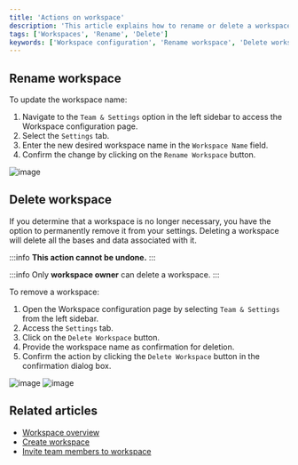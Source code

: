```yaml
---
title: 'Actions on workspace'
description: 'This article explains how to rename or delete a workspace.'
tags: ['Workspaces', 'Rename', 'Delete']
keywords: ['Workspace configuration', 'Rename workspace', 'Delete workspace', 'Workspace actions', 'Workspace management', 'Workspace administration', 'Workspace settings', 'Workspace organization']
---
```



## Rename workspace

To update the workspace name:

1. Navigate to the `Team & Settings` option in the left sidebar to access the Workspace configuration page.
2. Select the `Settings` tab.
3. Enter the new desired workspace name in the `Workspace Name` field.
4. Confirm the change by clicking on the `Rename Workspace` button.

![image](/img/v2/workspace/workspace-rename.png)

## Delete workspace
If you determine that a workspace is no longer necessary, you have the option to permanently remove it from your settings. Deleting a workspace will delete all the bases and data associated with it.

:::info
**This action cannot be undone.**
:::

:::info
Only **workspace owner** can delete a workspace.
:::

To remove a workspace:

1. Open the Workspace configuration page by selecting `Team & Settings` from the left sidebar.
2. Access the `Settings` tab.
3. Click on the `Delete Workspace` button.
4. Provide the workspace name as confirmation for deletion.
5. Confirm the action by clicking the `Delete Workspace` button in the confirmation dialog box.

![image](/img/v2/workspace/workspace-delete.png)
![image](/img/v2/workspace/workspace-delete-confirmation.png)

## Related articles
- [Workspace overview](/workspaces/workspace-overview)
- [Create workspace](/workspaces/create-workspace)
- [Invite team members to workspace](/workspaces/workspace-collaboration)
